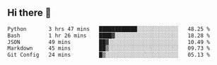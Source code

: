 ## Hi there 👋

<!--START_SECTION:waka-->

```txt
Python       3 hrs 47 mins   ████████████░░░░░░░░░░░░░   48.25 %
Bash         1 hr 26 mins    ████▓░░░░░░░░░░░░░░░░░░░░   18.28 %
JSON         49 mins         ██▓░░░░░░░░░░░░░░░░░░░░░░   10.49 %
Markdown     45 mins         ██▒░░░░░░░░░░░░░░░░░░░░░░   09.73 %
Git Config   24 mins         █▒░░░░░░░░░░░░░░░░░░░░░░░   05.13 %
```

<!--END_SECTION:waka-->

<!--
**OliverShang/OliverShang** is a ✨ _special_ ✨ repository because its `README.md` (this file) appears on your GitHub profile.

Here are some ideas to get you started:

- 🔭 I’m currently working on ...
- 🌱 I’m currently learning ...
- 👯 I’m looking to collaborate on ...
- 🤔 I’m looking for help with ...
- 💬 Ask me about ...
- 📫 How to reach me: ...
- 😄 Pronouns: ...
- ⚡ Fun fact: ...
-->

